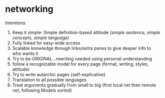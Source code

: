 # networking

_Intentions_:

1. Keep it simple: Simple definition-based attitude 
   _(simple sentence, simple concepts, simple language)_
2. Fully linked for easy-wide access
3. Scalable knowledge through links/extra panes to give deeper info to who wants it
4. Try to be ORIGINAL...rewriting needed using personal understanding
5. follow a recognizable model for every page 
	(format, writing, styles, attitude)
6. Try to write autarchic pages {self-explicative}
7. Translation to all possible languages
8. Treat arguments gradually from small to big
	(first local net then remote net, following Models sorted)

